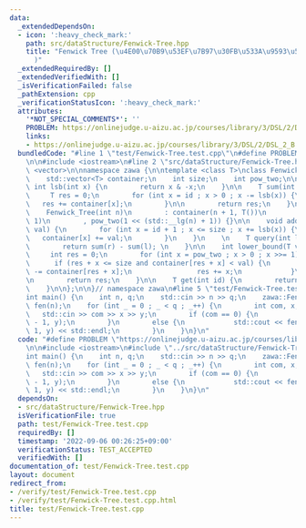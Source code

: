 ```yaml
---
data:
  _extendedDependsOn:
  - icon: ':heavy_check_mark:'
    path: src/dataStructure/Fenwick-Tree.hpp
    title: "Fenwick Tree (\u4E00\u70B9\u53EF\u7B97\u30FB\u533A\u9593\u548C\u53D6\u5F97\
      )"
  _extendedRequiredBy: []
  _extendedVerifiedWith: []
  _isVerificationFailed: false
  _pathExtension: cpp
  _verificationStatusIcon: ':heavy_check_mark:'
  attributes:
    '*NOT_SPECIAL_COMMENTS*': ''
    PROBLEM: https://onlinejudge.u-aizu.ac.jp/courses/library/3/DSL/2/DSL_2_B
    links:
    - https://onlinejudge.u-aizu.ac.jp/courses/library/3/DSL/2/DSL_2_B
  bundledCode: "#line 1 \"test/Fenwick-Tree.test.cpp\"\n#define PROBLEM \"https://onlinejudge.u-aizu.ac.jp/courses/library/3/DSL/2/DSL_2_B\"\
    \n\n#include <iostream>\n#line 2 \"src/dataStructure/Fenwick-Tree.hpp\"\n\n#include\
    \ <vector>\n\nnamespace zawa {\n\ntemplate <class T>\nclass Fenwick_Tree {\nprivate:\n\
    \    std::vector<T> container;\n    int size;\n    int pow_two;\n\n    inline\
    \ int lsb(int x) {\n        return x & -x;\n    }\n\n    T sum(int id) {\n   \
    \     T res = 0;\n        for (int x = id ; x > 0 ; x -= lsb(x)) {\n         \
    \   res += container[x];\n        }\n\n        return res;\n    }\n\npublic:\n\
    \    Fenwick_Tree(int n)\n        : container(n + 1, T())\n        , size(n +\
    \ 1)\n        , pow_two(1 << (std::__lg(n) + 1)) {}\n\n    void add(int id, T\
    \ val) {\n        for (int x = id + 1 ; x <= size ; x += lsb(x)) {\n         \
    \   container[x] += val;\n        }\n    }\n    \n    T query(int l, int r) {\n\
    \        return sum(r) - sum(l); \n    }\n\n    int lower_bound(T val) {\n   \
    \     int res = 0;\n        for (int x = pow_two ; x > 0 ; x >>= 1) {\n      \
    \      if (res + x <= size and container[res + x] < val) {\n                val\
    \ -= container[res + x];\n                res += x;\n            }\n        }\n\
    \n        return res;\n    }\n\n    T get(int id) {\n        return container[id];\n\
    \    }\n\n};\n\n}// namespace zawa\n#line 5 \"test/Fenwick-Tree.test.cpp\"\n\n\
    int main() {\n    int n, q;\n    std::cin >> n >> q;\n    zawa::Fenwick_Tree<int>\
    \ fen(n);\n    for (int _ = 0 ; _ < q ; _++) {\n        int com, x, y;\n     \
    \   std::cin >> com >> x >> y;\n        if (com == 0) {\n            fen.add(x\
    \ - 1, y);\n        }\n        else {\n            std::cout << fen.query(x -\
    \ 1, y) << std::endl;\n        }\n    }\n}\n"
  code: "#define PROBLEM \"https://onlinejudge.u-aizu.ac.jp/courses/library/3/DSL/2/DSL_2_B\"\
    \n\n#include <iostream>\n#include \"../src/dataStructure/Fenwick-Tree.hpp\"\n\n\
    int main() {\n    int n, q;\n    std::cin >> n >> q;\n    zawa::Fenwick_Tree<int>\
    \ fen(n);\n    for (int _ = 0 ; _ < q ; _++) {\n        int com, x, y;\n     \
    \   std::cin >> com >> x >> y;\n        if (com == 0) {\n            fen.add(x\
    \ - 1, y);\n        }\n        else {\n            std::cout << fen.query(x -\
    \ 1, y) << std::endl;\n        }\n    }\n}\n"
  dependsOn:
  - src/dataStructure/Fenwick-Tree.hpp
  isVerificationFile: true
  path: test/Fenwick-Tree.test.cpp
  requiredBy: []
  timestamp: '2022-09-06 00:26:25+09:00'
  verificationStatus: TEST_ACCEPTED
  verifiedWith: []
documentation_of: test/Fenwick-Tree.test.cpp
layout: document
redirect_from:
- /verify/test/Fenwick-Tree.test.cpp
- /verify/test/Fenwick-Tree.test.cpp.html
title: test/Fenwick-Tree.test.cpp
---
```

